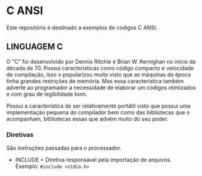 # C ANSI
Este repositório é destinado a exemplos de codigos C ANSI.

## LINGUAGEM C

O "C" foi desenvolvido por Dennis Ritchie e Brian W. Kernighan no inicio da década de 70. Possui características como código compacto e velocidade de compilação, isso o popularizou muito visto que as máquinas da época tinha grandes restrições de memória. Mas essa característica também adverte ao programador a necessidade de elaborar um códigos otimizados e com grau de legibilidade bom.

Possui a característica de ser relativamente portátil visto que possui uma implementação pequena do compilador bem como das bibliotecas que o acompanham, bibliotecas essas que advém muito do seu poder.

### Diretivas
São instruções passadas para o processador.

*  INCLUDE = Diretiva responsável pela importação de arquivos. <br>
Exemplo: 
``` #include <stdio.h> ```

 
